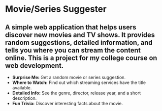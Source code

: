 # Movie/Series Suggester
## A simple web application that helps users discover new movies and TV shows. It provides random suggestions, detailed information, and tells you where you can stream the content online. This is a project for my college course on web development.
* **Surprise Me:** Get a random movie or series suggestion.
* **Where to Watch:** Find out which streaming services have the title available.
* **Detailed Info:** See the genre, director, release year, and a short description.
* **Fun Trivia:** Discover interesting facts about the movie.